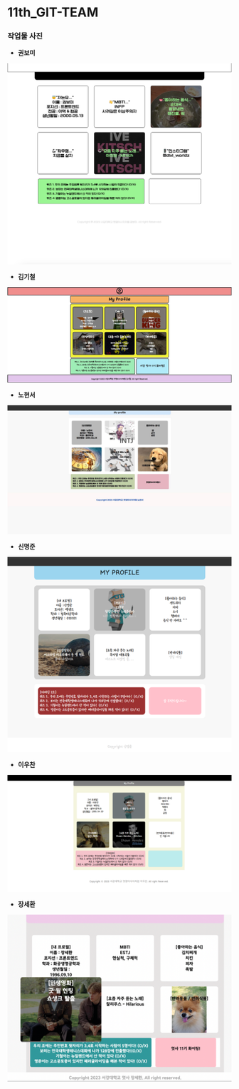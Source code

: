 # 11th_GIT-TEAM

<h3>작업물 사진</h3>

- __권보미__
<img src="./images/%EA%B6%8C%EB%B3%B4%EB%AF%B8.png" height=auto>

- __김기철__
<img src="./images/%EA%B9%80%EA%B8%B0%EC%B2%A0.jpg" height=auto>

- __노현서__
<img src="./images/%EB%85%B8%ED%98%84%EC%84%9C.jpg" height=auto>

- __신명준__
<img src="./images/%EC%8B%A0%EB%AA%85%EC%A4%80.png" height=auto>

- __이우찬__
<img src="./images/%EC%9D%B4%EC%9A%B0%EC%B0%AC.png" height=auto>

- __장세환__
<img src="./images/%EC%9E%A5%EC%84%B8%ED%99%98.png" height=auto>